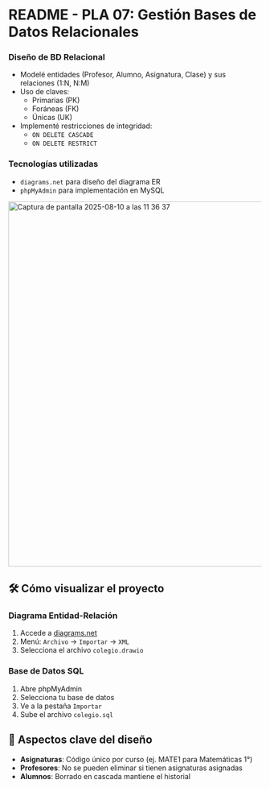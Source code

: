 
# README - PLA 07: Gestión Bases de Datos Relacionales



### Diseño de BD Relacional
- Modelé entidades (Profesor, Alumno, Asignatura, Clase) y sus relaciones (1:N, N:M)
- Uso de claves:
  - Primarias (PK)
  - Foráneas (FK) 
  - Únicas (UK)
- Implementé restricciones de integridad:
  - `ON DELETE CASCADE`
  - `ON DELETE RESTRICT`

### Tecnologías utilizadas
- `diagrams.net` para diseño del diagrama ER
- `phpMyAdmin` para implementación en MySQL

<img width="1412" height="725" alt="Captura de pantalla 2025-08-10 a las 11 36 37" src="https://github.com/user-attachments/assets/2d0e0725-044c-4e1e-8e0d-2f017e07e925" />



## 🛠️ Cómo visualizar el proyecto

### Diagrama Entidad-Relación
1. Accede a [diagrams.net](https://app.diagrams.net/)
2. Menú: `Archivo` → `Importar` → `XML`
3. Selecciona el archivo `colegio.drawio`

### Base de Datos SQL
1. Abre phpMyAdmin
2. Selecciona tu base de datos
3. Ve a la pestaña `Importar`
4. Sube el archivo `colegio.sql`

## 📌 Aspectos clave del diseño
- **Asignaturas**: Código único por curso (ej. MATE1 para Matemáticas 1°)
- **Profesores**: No se pueden eliminar si tienen asignaturas asignadas
- **Alumnos**: Borrado en cascada mantiene el historial
```
